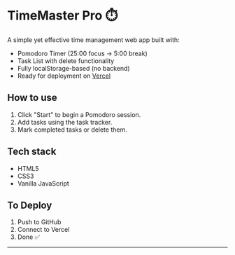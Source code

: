 # TimeMaster Pro ⏱️

A simple yet effective time management web app built with:
- Pomodoro Timer (25:00 focus → 5:00 break)
- Task List with delete functionality
- Fully localStorage-based (no backend)
- Ready for deployment on [Vercel](https://vercel.com)

## How to use

1. Click "Start" to begin a Pomodoro session.
2. Add tasks using the task tracker.
3. Mark completed tasks or delete them.

## Tech stack

- HTML5
- CSS3
- Vanilla JavaScript

## To Deploy

1. Push to GitHub
2. Connect to Vercel
3. Done ✅

---
